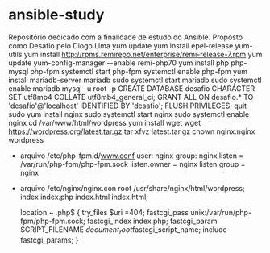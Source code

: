 # ansible-study
Repositório dedicado com a finalidade de estudo do Ansible. Proposto como Desafio pelo Diogo Lima
yum update
yum install epel-release yum-utils
yum install http://rpms.remirepo.net/enterprise/remi-release-7.rpm 
yum update
yum-config-manager --enable remi-php70
yum install php php-mysql php-fpm
systemctl start php-fpm
systemctl enable php-fpm
yum install mariadb-server mariadb
sudo systemctl start mariadb
sudo systemctl enable mariadb
mysql -u root -p
CREATE DATABASE desafio CHARACTER SET utf8mb4 COLLATE utf8mb4_general_ci;
GRANT ALL ON desafio.* TO 'desafio'@'localhost' IDENTIFIED BY 'desafio';
FLUSH PRIVILEGES;
quit
sudo yum install nginx 
sudo systemctl start nginx
sudo systemctl enable nginx
cd /var/www/html/wordpress
yum install wget
wget https://wordpress.org/latest.tar.gz
tar xfvz latest.tar.gz
chown nginx:nginx wordpress
- arquivo /etc/php-fpm.d/www.conf
	user: nginx
	group: nginx
	listen = /var/run/php-fpm/php-fpm.sock
	listen.owner = nginx
	listen.group = nginx
- arquivo /etc/nginx/nginx.con
	root /usr/share/nginx/html/wordpress;
        index index.php index.html index.html;
	
	location ~ \.php$ {
            try_files $uri =404;
           fastcgi_pass unix:/var/run/php-fpm/php-fpm.sock;
            fastcgi_index index.php;
            fastcgi_param SCRIPT_FILENAME $document_root$fastcgi_script_name;
            include fastcgi_params;
        }
